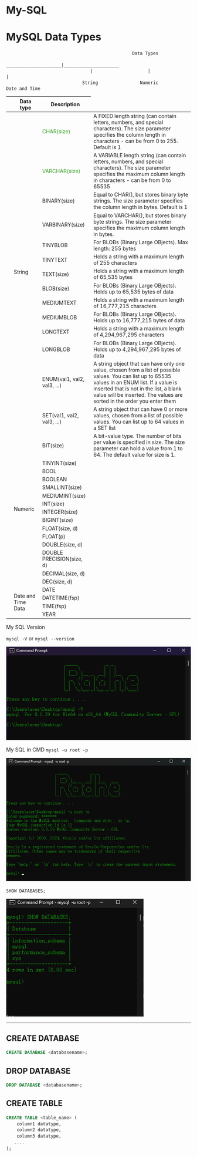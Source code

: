 # My-SQL

# MySQL Data Types

                                                    Data Types
                                     _____________________|_____________________
                                    |                     |                     |
                                 String                Numeric            Date and Time

|                                         | Data type                                    | Description                                                                                                                                                                                                                                                             |
| --------------------------------------- | -------------------------------------------- | ----------------------------------------------------------------------------------------------------------------------------------------------------------------------------------------------------------------------------------------------------------------------- |
| <td rowspan="14">String</td>            | <p style="color: #399e24;">CHAR(size) </P>   | A FIXED length string (can contain letters, numbers, and special characters). The size parameter specifies the column length in characters - can be from 0 to 255. Default is 1                                                                                         |
|                                         | <p style="color: #399e24;">VARCHAR(size)</p> | A VARIABLE length string (can contain letters, numbers, and special characters). The size parameter specifies the maximum column length in characters - can be from 0 to 65535                                                                                          |
|                                         | BINARY(size)                                 | Equal to CHAR(), but stores binary byte strings. The size parameter specifies the column length in bytes. Default is 1                                                                                                                                                  |
|                                         | VARBINARY(size)                              | Equal to VARCHAR(), but stores binary byte strings. The size parameter specifies the maximum column length in bytes.                                                                                                                                                    |
|                                         | TINYBLOB                                     | For BLOBs (Binary Large OBjects). Max length: 255 bytes                                                                                                                                                                                                                 |
|                                         | TINYTEXT                                     | Holds a string with a maximum length of 255 characters                                                                                                                                                                                                                  |
|                                         | TEXT(size)                                   | Holds a string with a maximum length of 65,535 bytes                                                                                                                                                                                                                    |
|                                         | BLOB(size)                                   | For BLOBs (Binary Large OBjects). Holds up to 65,535 bytes of data                                                                                                                                                                                                      |
|                                         | MEDIUMTEXT                                   | Holds a string with a maximum length of 16,777,215 characters                                                                                                                                                                                                           |
|                                         | MEDIUMBLOB                                   | For BLOBs (Binary Large OBjects). Holds up to 16,777,215 bytes of data                                                                                                                                                                                                  |
|                                         | LONGTEXT                                     | Holds a string with a maximum length of 4,294,967,295 characters                                                                                                                                                                                                        |
|                                         | LONGBLOB                                     | For BLOBs (Binary Large OBjects). Holds up to 4,294,967,295 bytes of data                                                                                                                                                                                               |
|                                         | ENUM(val1, val2, val3, ...)                  | A string object that can have only one value, chosen from a list of possible values. You can list up to 65535 values in an ENUM list. If a value is inserted that is not in the list, a blank value will be inserted. The values are sorted in the order you enter them |
|                                         | SET(val1, val2, val3, ...)                   | A string object that can have 0 or more values, chosen from a list of possible values. You can list up to 64 values in a SET list                                                                                                                                       |
| <td rowspan="15">Numeric</td>           | BIT(size)                                    | A bit-value type. The number of bits per value is specified in size. The size parameter can hold a value from 1 to 64. The default value for size is 1.                                                                                                                 |
|                                         | TINYINT(size)                                |                                                                                                                                                                                                                                                                         |
|                                         | BOOL                                         |                                                                                                                                                                                                                                                                         |
|                                         | BOOLEAN                                      |                                                                                                                                                                                                                                                                         |
|                                         | SMALLINT(size)                               |                                                                                                                                                                                                                                                                         |
|                                         | MEDIUMINT(size)                              |                                                                                                                                                                                                                                                                         |
|                                         | INT(size)                                    |                                                                                                                                                                                                                                                                         |
|                                         | INTEGER(size)                                |                                                                                                                                                                                                                                                                         |
|                                         | BIGINT(size)                                 |                                                                                                                                                                                                                                                                         |
|                                         | FLOAT(size, d)                               |                                                                                                                                                                                                                                                                         |
|                                         | FLOAT(p)                                     |                                                                                                                                                                                                                                                                         |
|                                         | DOUBLE(size, d)                              |                                                                                                                                                                                                                                                                         |
|                                         | DOUBLE PRECISION(size, d)                    |                                                                                                                                                                                                                                                                         |
|                                         | DECIMAL(size, d)                             |                                                                                                                                                                                                                                                                         |
|                                         | DEC(size, d)                                 |                                                                                                                                                                                                                                                                         |
| <td rowspan="4">Date and Time Data</td> | DATE                                         |                                                                                                                                                                                                                                                                         |
|                                         | DATETIME(fsp)                                |                                                                                                                                                                                                                                                                         |
|                                         | TIME(fsp)                                    |                                                                                                                                                                                                                                                                         |
|                                         | YEAR                                         |                                                                                                                                                                                                                                                                         |

My SQL Version

`mysql -V` or `mysql --version`

![Version](./img/mysql%20-V.png)

My SQL in CMD
`mysql -u root -p`

![Version](./img/mysql%20-u%20root%20-p.png)

`SHOW DATABASES;`

![Version](./img/SHOW%20DATABASES.png)

---

## CREATE DATABASE

```sql
CREATE DATABASE <databasename>;
```

## DROP DATABASE

```sql
DROP DATABASE <databasename>;
```

## CREATE TABLE

```sql
CREATE TABLE <table_name> (
    column1 datatype,
    column2 datatype,
    column3 datatype,
   ....
);
```
